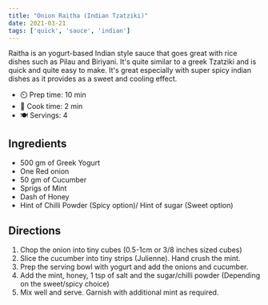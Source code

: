 ```yaml
---
title: "Onion Raitha (Indian Tzatziki)"
date: 2021-03-21
tags: ['quick', 'sauce', 'indian']
---
```


Raitha is an yogurt-based Indian style sauce that goes great with rice dishes such as Pilau and Biriyani. It's quite similar to a greek Tzatziki and is quick and quite easy to make. It's great especially with super spicy indian dishes as it provides as a sweet and cooling effect.

- ⏲️ Prep time: 10 min
- 🍳 Cook time: 2 min
- 🍽️ Servings: 4

## Ingredients

- 500 gm of Greek Yogurt
- One Red onion
- 50 gm of Cucumber
- Sprigs of Mint
- Dash of Honey
- Hint of Chilli Powder (Spicy option)/ Hint of sugar (Sweet option)

## Directions

1. Chop the onion into tiny cubes (0.5-1cm or 3/8 inches sized cubes)
2. Slice the cucumber into tiny strips (Julienne). Hand crush the mint.
3. Prep the serving bowl with yogurt and add the onions and cucumber.
4. Add the mint, honey, 1 tsp of salt and the sugar/chilli powder (Depending on the sweet/spicy choice)
5. Mix well and serve. Garnish with additional mint as required.
